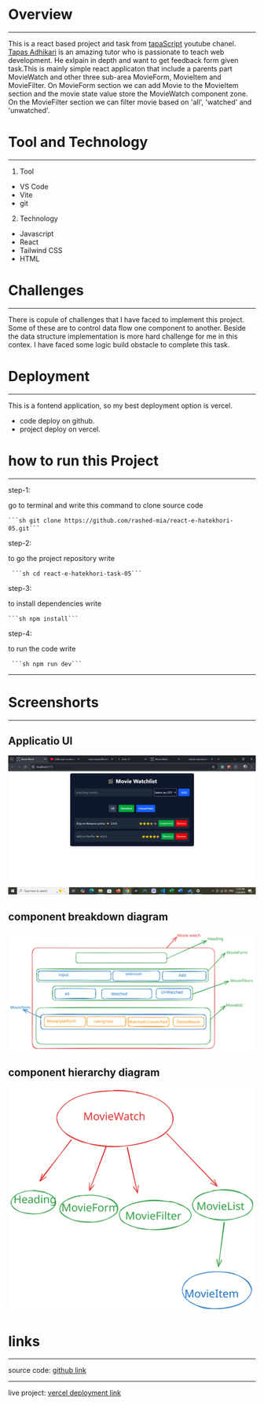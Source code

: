 # Overview
---

This is a react based project and task from [tapaScript](https://youtu.be/fPBW7Pn6O38?si=NU0Ac9njxhBSBf7q) youtube chanel. [Tapas Adhikari](https://x.com/tapasadhikary) is an amazing tutor who is passionate to teach web development. He exlpain in depth and want to get feedback form  given task.This is mainly simple react applicaton that include a parents part MovieWatch and other three sub-area MovieForm, MovieItem and MovieFilter. On MovieForm section we can add Movie to the MovieItem section and the movie state value store the MovieWatch component zone. On the MovieFilter section we can filter movie based on 'all', 'watched' and 'unwatched'.

# Tool and Technology
---


1. Tool
  - VS Code
  - Vite
  - git
2. Technology
  - Javascript
  - React
  - Tailwind CSS
  - HTML

# Challenges
---
There is copule of challenges that I have faced to implement this project. Some of these are to control data flow one component to another. Beside the data structure implementation is more hard challenge for me in this contex. I have faced some logic build obstacle to complete this task.


# Deployment
---
This is a fontend application, so my best deployment option is vercel.

- code deploy on github.
- project deploy on vercel.



# how to run this Project
---

 step-1:

go to terminal and write this command to clone source code 


    ```sh git clone https://github.com/rashed-mia/react-e-hatekhori-05.git```

step-2:

 to go the project repository  write 


     ```sh cd react-e-hatekhori-task-05```

 step-3:

 to install dependencies write 


    ```sh npm install```

 step-4:

 to run the code write 

 
     ```sh npm run dev```

---


# Screenshorts
---

**Applicatio Ul**
---

![applicatio ui screenshort](public/moviewtach.png)

**component breakdown diagram**
---

![component breakdown diagram](public/CBD.svg)


**component hierarchy diagram**
---

![component hierarchy diagram](public/CHD.svg)


# links

---

source code: [github link](https://github.com/rashed-mia/react-e-hatekhori-05.git)

---
live project: [vercel deployment link](https://react-e-hatekhori-05.vercel.app/)



